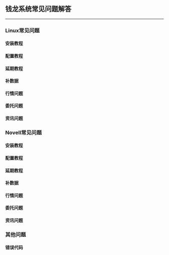 ## 钱龙系统常见问题解答
<hr>

### Linux常见问题  
#### 安装教程
#### 配置教程
#### 延期教程
#### 补数据
#### 行情问题
#### 委托问题
#### 资讯问题

### Novell常见问题
#### 安装教程
#### 配置教程
#### 延期教程
#### 补数据
#### 行情问题
#### 委托问题
#### 资讯问题

### 其他问题
#### 错误代码
